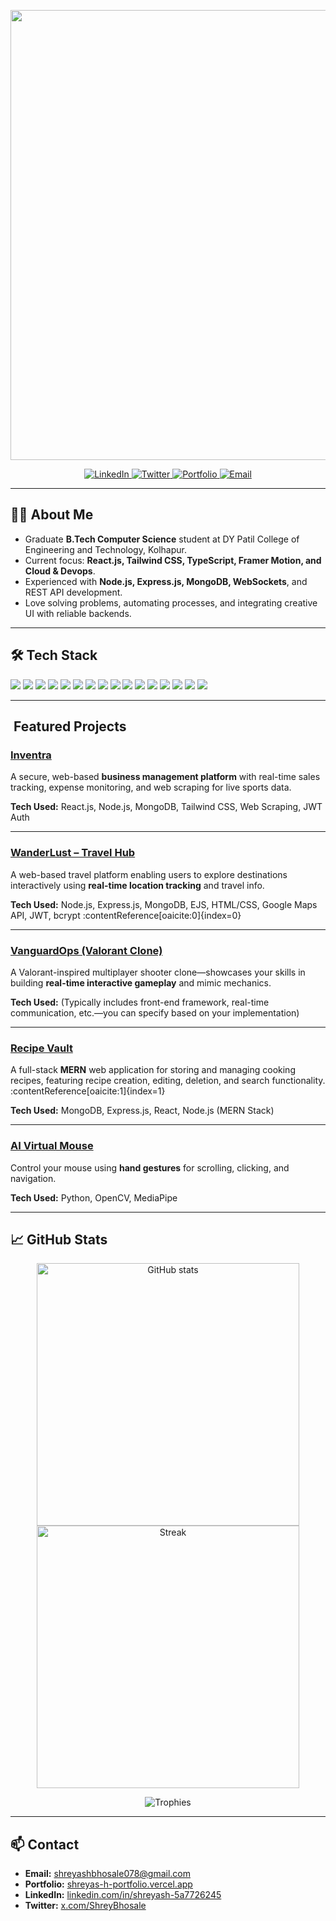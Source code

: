 <p align="center">
  <img width="720" src="https://readme-typing-svg.demolab.com?font=Fira+Code&size=30&duration=3000&color=7C3AED&center=true&vCenter=true&lines=Hey+there+👋,+I'm+Shreyash+Bhosale;Full+Stack+Developer+%26+Problem+Solver;I+craft+interactive+%26+scalable+web+experiences" />
</p>

<p align="center">
  <a href="https://www.linkedin.com/in/shreyash-5a7726245/" target="_blank">
    <img alt="LinkedIn" src="https://img.shields.io/badge/-LinkedIn-0A66C2?style=for-the-badge&logo=linkedin&logoColor=white" />
  </a>
  <a href="https://x.com/ShreyBhosale" target="_blank">
    <img alt="Twitter" src="https://img.shields.io/badge/-Twitter-1DA1F2?style=for-the-badge&logo=x&logoColor=white" />
  </a>
  <a href="https://shreyas-h-portfolio.vercel.app" target="_blank">
    <img alt="Portfolio" src="https://img.shields.io/badge/-Portfolio-000000?style=for-the-badge&logo=vercel&logoColor=white" />
  </a>
  <a href="mailto:shreyashbhosale078@gmail.com">
    <img alt="Email" src="https://img.shields.io/badge/-Email-D14836?style=for-the-badge&logo=gmail&logoColor=white" />
  </a>
</p>

---

## 👨‍💻 About Me
- Graduate **B.Tech Computer Science** student at DY Patil College of Engineering and Technology, Kolhapur.
- Current focus: **React.js, Tailwind CSS, TypeScript, Framer Motion, and Cloud & Devops**.
- Experienced with **Node.js, Express.js, MongoDB, WebSockets**, and REST API development.
- Love solving problems, automating processes, and integrating creative UI with reliable backends.

---

## 🛠 Tech Stack
<p>
  <!-- Languages -->
  <img src="https://img.shields.io/badge/Java-007396?style=flat-square&logo=java&logoColor=white" />
  <img src="https://img.shields.io/badge/JavaScript-F7DF1E?style=flat-square&logo=javascript&logoColor=000" />
  <img src="https://img.shields.io/badge/Python-3776AB?style=flat-square&logo=python&logoColor=white" />

  <!-- Backend -->
  <img src="https://img.shields.io/badge/Node.js-339933?style=flat-square&logo=node.js&logoColor=white" />
  <img src="https://img.shields.io/badge/Express.js-000000?style=flat-square&logo=express&logoColor=white" />
  <img src="https://img.shields.io/badge/FastAPI-009688?style=flat-square&logo=fastapi&logoColor=white" />

  <!-- Databases -->
  <img src="https://img.shields.io/badge/MongoDB-4EA94B?style=flat-square&logo=mongodb&logoColor=white" />
  <img src="https://img.shields.io/badge/MySQL-4479A1?style=flat-square&logo=mysql&logoColor=white" />
  <img src="https://img.shields.io/badge/Firebase-FFCA28?style=flat-square&logo=firebase&logoColor=000" />

  <!-- Tools & Platforms -->
  <img src="https://img.shields.io/badge/VS%20Code-007ACC?style=flat-square&logo=visual-studio-code&logoColor=white" />
  <img src="https://img.shields.io/badge/Postman-FF6C37?style=flat-square&logo=postman&logoColor=white" />
  <img src="https://img.shields.io/badge/Docker-2496ED?style=flat-square&logo=docker&logoColor=white" />
  <img src="https://img.shields.io/badge/Git-F05032?style=flat-square&logo=git&logoColor=white" />
  <img src="https://img.shields.io/badge/GitHub-181717?style=flat-square&logo=github&logoColor=white" />
  <img src="https://img.shields.io/badge/Vercel-000000?style=flat-square&logo=vercel&logoColor=white" />
  <img src="https://img.shields.io/badge/Netlify-00C7B7?style=flat-square&logo=netlify&logoColor=white" />
</p>


---

## ​ Featured Projects

### [Inventra](https://github.com/dynamicshreyashh/Inventra)
A secure, web-based **business management platform** with real-time sales tracking, expense monitoring, and web scraping for live sports data.

**Tech Used:** React.js, Node.js, MongoDB, Tailwind CSS, Web Scraping, JWT Auth

---

### [WanderLust – Travel Hub](https://github.com/dynamicshreyashh/WanderLust-Travel-Platform)
A web-based travel platform enabling users to explore destinations interactively using **real-time location tracking** and travel info.

**Tech Used:** Node.js, Express.js, MongoDB, EJS, HTML/CSS, Google Maps API, JWT, bcrypt :contentReference[oaicite:0]{index=0}

---

### [VanguardOps (Valorant Clone)](https://github.com/dynamicshreyashh/VanguardOps)
A Valorant-inspired multiplayer shooter clone—showcases your skills in building **real-time interactive gameplay** and mimic mechanics.

**Tech Used:** (Typically includes front-end framework, real-time communication, etc.—you can specify based on your implementation)

---

### [Recipe Vault](https://github.com/dynamicshreyashh/Recipe-Vault)
A full-stack **MERN** web application for storing and managing cooking recipes, featuring recipe creation, editing, deletion, and search functionality. :contentReference[oaicite:1]{index=1}

**Tech Used:** MongoDB, Express.js, React, Node.js (MERN Stack)

---

### [AI Virtual Mouse](https://github.com/dynamicshreyashh/AI-Virtual-Mouse)
Control your mouse using **hand gestures** for scrolling, clicking, and navigation.

**Tech Used:** Python, OpenCV, MediaPipe

---

## 📈 GitHub Stats
<p align="center">
  <img alt="GitHub stats" src="https://github-readme-stats.vercel.app/api?username=dynamicshreyashh&show_icons=true&theme=tokyonight" width="420" />
  <img alt="Streak" src="https://github-readme-streak-stats.herokuapp.com/?user=dynamicshreyashh&theme=tokyonight" width="420" />
</p>

<p align="center">
  <img alt="Trophies" src="https://github-profile-trophy.vercel.app/?username=dynamicshreyashh&theme=tokyonight&margin-w=15&margin-h=15" />
</p>

---

## 📫 Contact
- **Email:** [shreyashbhosale078@gmail.com](mailto:shreyashbhosale078@gmail.com)  
- **Portfolio:** [shreyas-h-portfolio.vercel.app](https://shreyas-h-portfolio.vercel.app)  
- **LinkedIn:** [linkedin.com/in/shreyash-5a7726245](https://www.linkedin.com/in/shreyash-5a7726245/)
- **Twitter:** [x.com/ShreyBhosale](https://x.com/ShreyBhosale)
